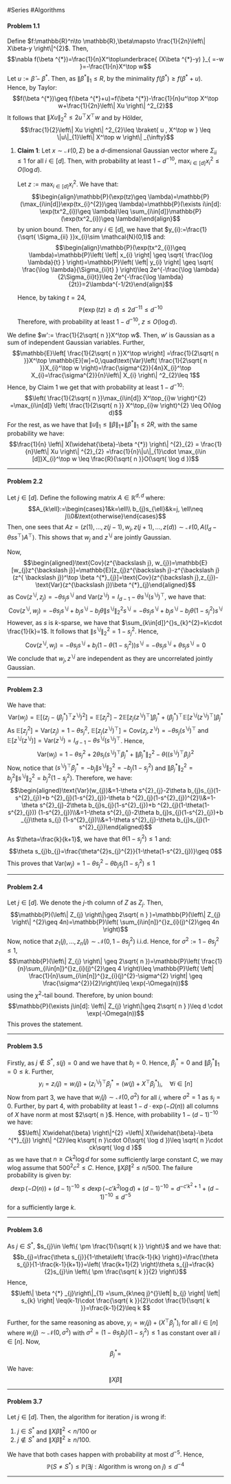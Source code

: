 #Series #Algorithms 

#### Problem 1.1

 Define $f:\mathbb{R}^n\to \mathbb{R},\beta\mapsto \frac{1}{2n}\left\| X\beta-y \right\|^{2}$. Then, $$\nabla f(\beta ^{*})=\frac{1}{n}X^\top\underbrace{ (X\beta ^{*}-y) }_{ =-w }=-\frac{1}{n}X^\top w$$Let $u:=\widehat{\beta}-\beta ^{*}$. Then, as $\left\| \beta ^{*} \right\|_{1}\leq R$, by the minimality $f(\beta ^{*})\geq f(\beta ^{*}+u)$. Hence, by Taylor:$$f(\beta ^{*})\geq f(\beta ^{*}+u)=f(\beta ^{*})-\frac{1}{n}u^\top X^\top w+\frac{1}{2n}\left\| Xu \right\| ^2_{2}$$It follows that $\left\| Xu \right\|^{2}_{2}\leq 2u^\top X^\top w$ and by Hölder,$$\frac{1}{2}\left\| Xu \right\| ^2_{2}\leq \braket{ u , X^\top w } \leq \|u\|_{1}\left\| X^\top w \right\| _{\infty}$$
 1. **Claim 1**: Let $x\sim \mathcal{N}(0,\Sigma)$ be a $d$-dimensional Gaussian vector where $\Sigma_{ii}\leq 1$ for all $i\in[d]$. Then, with probability at least $1-d^{-10}$, $\max_{i\in [d]} x_{i}^{2} \leq O(\log d)$. 
    
    Let $z:=\max_{i\in[d]} x_{i}^{2}$. We have that: $$\begin{align}\mathbb{P}(\exp(tz)\geq \lambda)=\mathbb{P}(\max_{i\in[d]}\exp(tx_{i}^{2})\geq \lambda)=\mathbb{P}(\exists i\in[d]: \exp(tx^2_{i})\geq \lambda)\leq \sum_{i\in[d]}\mathbb{P}(\exp(tx^2_{i})\geq \lambda)\end{align}$$by union bound. Then, for any $i\in[d]$,  we have that $y_{i}:=\frac{1}{\sqrt{ \Sigma_{ii} }}x_{i}\sim \mathcal{N}(0,1)$ and:$$\begin{align}\mathbb{P}(\exp(tx^2_{i})\geq \lambda)=\mathbb{P}\left( \left| x_{i} \right| \geq \sqrt{ \frac{\log \lambda}{t} } \right)=\mathbb{P}\left( \left| y_{i} \right| \geq \sqrt{ \frac{\log \lambda}{\Sigma_{ii}t} } \right)\leq 2e^{-\frac{\log \lambda}{2\Sigma_{ii}t}}\leq 2e^{-\frac{\log \lambda}{2t}}=2\lambda^{-1/2t}\end{align}$$
    
    
    Hence, by taking $t=24$, $$\mathbb{P}(\exp(tz) \geq d)\leq 2d^{-11}\leq d^{-10}$$
    Therefore, with probability at least $1-d^{-10}$, $z\leq O(\log d)$.

We define $w':= \frac{1}{2\sqrt{ n }}X^\top w$. Then, $w'$ is Gaussian as a sum of independent Gaussian variables. Further, $$\mathbb{E}\left[ \frac{1}{2\sqrt{ n }}X^\top w\right] =\frac{1}{2\sqrt{ n }}X^\top \mathbb{E}[w]=0,\quad\text{Var}\left( \frac{1}{2\sqrt{ n }}X_{i}^\top w \right)=\frac{\sigma^{2}}{4n}X_{i}^\top X_{i}=\frac{\sigma^{2}}{n}\left\| X_{i} \right\| ^2_{2}\leq 1$$Hence, by Claim 1 we get that with probability at least $1-d^{-10}$:$$\left(  \frac{1}{2\sqrt{ n }}\max_{i\in[d]}  X^\top_{i}w    \right)^{2} =\max_{i\in[d]} \left(  \frac{1}{2\sqrt{ n }} X^\top_{i}w    \right)^{2} \leq O(\log d)$$
For the rest, as we have that $\|u\|_{1}\leq\|\beta\|_{1}+\|\beta ^{*}\|_{1}\leq 2 R$, with the same probability we have:$$\frac{1}{n} \left\| X(\widehat{\beta}-\beta ^{*}) \right\| ^{2}_{2}  = \frac{1}{n}\left\| Xu \right\| ^{2}_{2} =\frac{1}{n}\|u\|_{1}\cdot \max_{i\in [d]}X_{i}^\top w  \leq \frac{R}{\sqrt{ n }}O(\sqrt{ \log d })$$

---
#### Problem 2.2

Let $j\in[d]$. Define the following matrix $A\in \mathbb{R}^{d,d}$ where: $$A_{k\ell}:=\begin{cases}1&k=\ell\\ b_{j}s_{\ell}&k=j, \ell\neq j\\0&\text{otherwise}\end{cases}$$Then, one sees that $Az=(z(1),\dots,z(j-1),w_{j},z(j+1),\dots,z(d))\sim \mathcal{N}(0,A(I_{d}-\theta ss^\top)A^\top)$. This shows that $w_{j}$ and $z^{\backslash j}$ are jointly Gaussian. 

Now, $$\begin{aligned}\text{Cov}(z^{\backslash j}, w_{j})=\mathbb{E}[w_{j}z^{\backslash j}]=\mathbb{E}[z_{j}z^{\backslash j}-z^{\backslash j}(z^{ \backslash j})^\top \beta ^{*}_{j}]=\text{Cov}(z^{\backslash  j},z_{j})-\text{Var}(z^{\backslash j})\beta ^{*}_{j}\end{aligned}$$as $\text{Cov}(z^{\backslash j},z_{j})=-\theta s_{j}s^{\backslash j}$ and $\text{Var}(z^{ \backslash j})=I_{d-1}-\theta s^{ \backslash j}(s^{ \backslash j})^\top$, we have that: $$\text{Cov}(z^{\backslash j}, w_{j})=-\theta s_{j}s^{\backslash j}+b_{j}s^{ \backslash j}-b_{j}\theta \left\| s^{\backslash j} \right\| ^{2}_{2}s^{\backslash j}=-\theta s_{j}s^{\backslash j}+b_{j}s^{ \backslash j}-b_{j}\theta (1-s_{j}^{2})s^{\backslash j}$$
However, as $s$ is $k$-sparse, we have that $\sum_{k\in[d]}^{}s_{k}^{2}=k\cdot \frac{1}{k}=1$. It follows that $\left\| s^{ \backslash j} \right\|^{2}_{2}=1-s_{j}^{2}$. Hence,  $$\text{Cov}(z^{ \backslash j}, w_{j})=-\theta s_{j}s^ {\backslash j}+b_{j}(1-\theta(1-s^{2}_{j}))s^{ \backslash j}=-\theta s_{j}s^ {\backslash j}+\theta s_{j}s^{ \backslash j}=0$$
We conclude that $w_{j},z^{ \backslash j}$ are independent as they are uncorrelated jointly Gaussian.

---
#### Problem 2.3
We have that: $$\text{Var}(w_{j})=\mathbb{E}[(z_{j}-(\beta ^{*}_{j})^\top z^{ \backslash j})^{2}]=\mathbb{E}[z_{j}^{2}]-2\mathbb{E}[z_{j}(z^{ \backslash j})^\top]\beta ^{*}_{j}+(\beta ^{*}_{j})^\top\mathbb{E}[z^{\backslash j}(z^{\backslash j})^\top]\beta ^{*}_{j}$$As $\mathbb{E}[z_{j}^{2}]=\text{Var}(z_{j})=1-\theta s_{j}^{2}$, $\mathbb{E}[z_{j}(z^{ \backslash j})^\top]=\text{Cov}(z_{j},z^{ \backslash j})=-\theta s_{j}(s^{ \backslash j})^\top$ and $\mathbb{E}[z^{ \backslash j}(z^{\backslash j})]=\text{Var}(z^{ \backslash j})=I_{d-1}-\theta s^{ \backslash j}(s^{ \backslash j})^\top$. Hence, $$\text{Var}(w_{j})=1-\theta s_{j}^{2}
+2\theta s_{j}(s^{ \backslash j})^\top \beta ^{*}_{j}+\left\| \beta ^{*}_{j} \right\| ^{2}_{2}-\theta((s^{ \backslash j})^\top \beta_{j})^{2}$$Now, notice that $(s^{ \backslash j})^\top \beta ^{*}_{j}=-b_{j}\left\| s^{ \backslash j} \right\|^{2}_{2}=-b_{j}(1-s_{j}^{2})$ and $\left\| \beta ^{*}_{j} \right\|^{2}_{2}=b_{j}^{2}\left\| s^{ \backslash j} \right\|^{2}_{2}=  b ^{2}_{j}(1-s_{j}^{2})$. Therefore, we have:$$\begin{aligned}\text{Var}(w_{j})&=1-\theta s^{2}_{j}-2\theta b_{j}s_{j}(1-s^{2}_{j})+b ^{2}_{j}(1-s^{2}_{j})-\theta b ^{2}_{j}(1-s^{2}_{j})^{2}\\&=1-\theta s^{2}_{j}-2\theta b_{j}s_{j}(1-s^{2}_{j})+b ^{2}_{j}(1-\theta(1-s^{2}_{j})) (1-s^{2}_{j})\\&=1-\theta s^{2}_{j}-2\theta b_{j}s_{j}(1-s^{2}_{j})+b _{j}\theta s_{j} (1-s^{2}_{j})\\&=1-\theta s^{2}_{j}-\theta b_{j}s_{j}(1-s^{2}_{j})\end{aligned}$$As $\theta=\frac{k}{k+1}$, we have that $\theta(1-s_{j}^{2})\leq 1$ and: $$\theta s_{j}b_{j}=\frac{\theta^{2}s_{j}^{2}}{1-\theta(1-s^{2}_{j})}\geq 0$$This proves that $\text{Var}(w_{j})= 1-\theta s^{2}_{j}-\theta b_{j}s_{j}(1-s^{2}_{j})\leq 1$

---
#### Problem 2.4
Let $j\in [d]$. We denote the $j$-th column of $Z$ as $Z_{j}$. Then, $$\mathbb{P}(\left\| Z_{j} \right\|\geq  2\sqrt{ n } )=\mathbb{P}(\left\| Z_{j} \right\| ^{2}\geq  4n)=\mathbb{P}\left( \sum_{i\in[n]}^{}z_{i}(j)^{2}\geq  4n \right)$$Now, notice that $z_{1}(j),\dots,z_{n}(j)\sim \mathcal{N}(0,1-\theta s_{j}^{2})$ i.i.d. Hence, for $\sigma^{2}:= 1-\theta s^{2}_{j}\leq 1$, $$\mathbb{P}(\left\| Z_{j} \right\| \geq  2\sqrt{ n })=\mathbb{P}\left( \frac{1}{n}\sum_{i\in[n]}^{}z_{i}(j)^{2}\geq  4 \right)\leq \mathbb{P}\left( \left| \frac{1}{n}\sum_{i\in[n]}^{}z_{i}(j)^{2}-\sigma^{2} \right| \geq  \frac{\sigma^{2}}{2}\right)\leq \exp(-\Omega(n))$$using the $\chi^{2}$-tail bound. Therefore, by union bound:$$\mathbb{P}(\exists j\in[d]: \left\| Z_{j} \right\|\geq 2\sqrt{ n } )\leq d \cdot \exp(-\Omega(n))$$This proves the statement.

---
#### Problem 3.5
Firstly, as $j\notin S^{*}$, $s(j)=0$ and we have that $b_{j}=0$. Hence, $\beta ^{*}_{j}=0$ and $\left\| \beta ^{*}_{j} \right\|_{1}= 0\leq k$. Further, $$y_{i}=z_{i}(j)=w_{i}(j)+(z_{i}^{ \backslash j})^\top\beta ^{*}_{j}=(w(j)+X^\top \beta ^{*}_{j})_{i},\quad \forall i\in [n]$$Now from part 3, we have that $w_{i}(j)\sim \mathcal{N}(0,\sigma^{2})$ for all $i$, where $\sigma^{2}=1$ as $s_{j}=0$. Further, by part 4, with probability at least $1-d \cdot \exp(-\Omega(n))$ all columns of $X$ have norm at most $2\sqrt{ n }$. Hence, with probability $1-(d-1)^{-10}$ we have: $$\left\| X\widehat{\beta} \right\|^{2} =\left\| X(\widehat{\beta}-\beta ^{*}_{j}) \right\| ^{2}\leq k\sqrt{ n }\cdot  O(\sqrt{ \log d })\leq \sqrt{ n }\cdot ck\sqrt{ \log d }$$as we have that $n\geq Ck^{2}\log d$ for some sufficiently large constant $C$, we may wlog assume that $500^2 c^{2}\leq C$. Hence, $\left\| X\widehat{\beta} \right\|^{2}\leq n/500$. The failure probability is given by: $$d\exp(-\Omega(n))+(d-1)^{-10}\leq d\exp(-c' k^{2}\log d)+(d-1)^{-10}=d^{-c'k^{2} +1}+(d-1)^{-10}\leq d^{-5}$$for a sufficiently large $k$. 

---
#### Problem 3.6
As $j\in S^{*}$, $s_{j}\in \left\{  \pm \frac{1}{\sqrt{ k }}  \right\}$ and we have that: $$b_{j}=\frac{\theta s_{j}}{1-\theta\left( \frac{k-1}{k} \right)}=\frac{\theta s_{j}}{1-\frac{k-1}{k+1}}=\left( \frac{k+1}{2} \right)\theta s_{j}=\frac{k}{2}s_{j}\in \left\{ \pm \frac{\sqrt{ k }}{2}  \right\}$$Hence, $$\left\| \beta ^{*} _{j}\right\|_{1} =\sum_{k\neq j}^{}\left| b_{j} \right| \left| s_{k} \right| \leq(k-1)\cdot \frac{\sqrt{ k }}{2}\cdot \frac{1}{\sqrt{ k }}=\frac{k-1}{2}\leq k $$

Further, for the same reasoning as above, $y_{i}=w_{i}(j)+(X^\top \beta ^{*}_{j})_{i}$ for all $i\in [n]$ where $w_{i}(j)\sim \mathcal{N}(0,\sigma^{2})$ with $\sigma^{2}=(1-\theta s_{j}b_{j})(1-s_{j}^{2})\leq 1$ as constant over all $i\in[n]$. Now, $$\beta ^{*}_{j}=$$

We have: $$\left\| X\widehat{\beta} \right\| $$

---
#### Problem 3.7
Let $j\in[d]$. Then, the algorithm for iteration $j$ is wrong if:
1. $j\in S^{*}$ and $\left\| X\widehat{\beta} \right\|^{2}< n / 100$ or 
2. $j\notin S^{*}$ and $\left\| X\widehat{\beta} \right\|^{2}\geq n / 100$.

We have that both cases happen with probability at most $d^{-5}$. Hence,
$$\mathbb{P}(S\neq S^{*})\leq \mathbb{P}( \exists j:\text{Algorithm is wrong on }j)\leq d^{-4}$$

---
